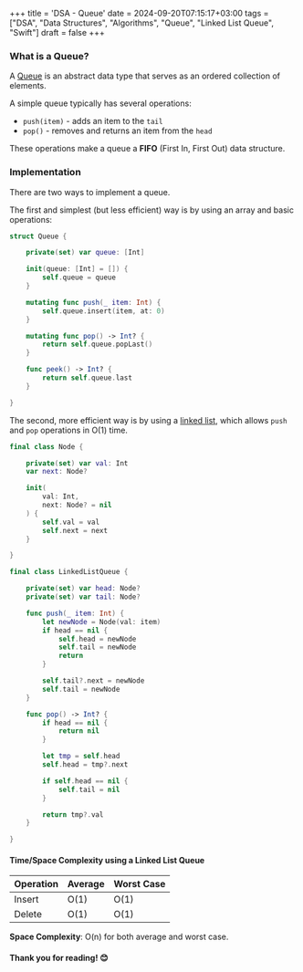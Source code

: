 +++
title = 'DSA - Queue'
date = 2024-09-20T07:15:17+03:00
tags = ["DSA", "Data Structures", "Algorithms", "Queue", "Linked List Queue", "Swift"]
draft = false
+++

### What is a Queue?
A [Queue](https://en.wikipedia.org/wiki/Queue_(abstract_data_type)) is an abstract data type that serves as an ordered collection of elements.

A simple queue typically has several operations:
- `push(item)` - adds an item to the `tail`
- `pop()` - removes and returns an item from the `head`

These operations make a queue a **FIFO** (First In, First Out) data structure.

### Implementation
There are two ways to implement a queue.

The first and simplest (but less efficient) way is by using an array and basic operations:

```swift
struct Queue {

    private(set) var queue: [Int]

    init(queue: [Int] = []) {
        self.queue = queue
    }

    mutating func push(_ item: Int) {
        self.queue.insert(item, at: 0)
    }

    mutating func pop() -> Int? {
        return self.queue.popLast()
    }

    func peek() -> Int? {
        return self.queue.last
    }

}
```

The second, more efficient way is by using a [linked list](https://open.substack.com/pub/dmytrosblog/p/dsa-linked-list?r=2fepxg&utm_campaign=post&utm_medium=web), which allows `push` and `pop` operations in O(1) time.

```swift
final class Node {

    private(set) var val: Int
    var next: Node?

    init(
        val: Int,
        next: Node? = nil
    ) {
        self.val = val
        self.next = next
    }

}

final class LinkedListQueue {

    private(set) var head: Node?
    private(set) var tail: Node?

    func push(_ item: Int) {
        let newNode = Node(val: item)
        if head == nil {
            self.head = newNode
            self.tail = newNode
            return
        }

        self.tail?.next = newNode
        self.tail = newNode
    }

    func pop() -> Int? {
        if head == nil {
            return nil
        }

        let tmp = self.head
        self.head = tmp?.next

        if self.head == nil {
            self.tail = nil
        }

        return tmp?.val
    }

}
```

#### Time/Space Complexity using a Linked List Queue

| Operation | Average | Worst Case |
|-----------|---------|------------|
| Insert    | O(1)    | O(1)       |
| Delete    | O(1)    | O(1)       |

**Space Complexity**: O(n) for both average and worst case.

#### Thank you for reading! 😊
